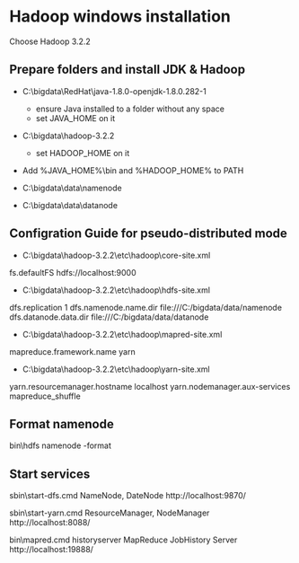 # Hadoop windows installation
Choose Hadoop 3.2.2

## Prepare folders and install JDK & Hadoop

* C:\bigdata\RedHat\java-1.8.0-openjdk-1.8.0.282-1
   * ensure Java installed to a folder without any space 
   * set JAVA_HOME on it

* C:\bigdata\hadoop-3.2.2
   * set HADOOP_HOME on it

* Add %JAVA_HOME%\bin and %HADOOP_HOME% to PATH

* C:\bigdata\data\namenode

* C:\bigdata\data\datanode

## Configration Guide for pseudo-distributed mode
* C:\bigdata\hadoop-3.2.2\etc\hadoop\core-site.xml
<configuration>
    <property>
        <name>fs.defaultFS</name>
        <value>hdfs://localhost:9000</value>
    </property>
</configuration>

* C:\bigdata\hadoop-3.2.2\etc\hadoop\hdfs-site.xml
<configuration>
    <property>
        <name>dfs.replication</name>
        <value>1</value>
    </property>
    <property>
        <name>dfs.namenode.name.dir</name>
        <value>file:///C:/bigdata/data/namenode</value>
    </property>
    <property>
        <name>dfs.datanode.data.dir</name>
        <value>file:///C:/bigdata/data/datanode</value>
    </property>
</configuration>

* C:\bigdata\hadoop-3.2.2\etc\hadoop\mapred-site.xml
<configuration>
    <property>
        <name>mapreduce.framework.name</name>
        <value>yarn</value>
    </property>
</configuration>

* C:\bigdata\hadoop-3.2.2\etc\hadoop\yarn-site.xml
<configuration>
    <property>
        <name>yarn.resourcemanager.hostname</name>
        <value>localhost</value>
    </property>
    <property>
        <name>yarn.nodemanager.aux-services</name>
        <value>mapreduce_shuffle</value>
    </property>
</configuration>

## Format namenode
bin\hdfs namenode -format

## Start services
sbin\start-dfs.cmd
    NameNode, DateNode
    http://localhost:9870/

sbin\start-yarn.cmd
    ResourceManager, NodeManager
    http://localhost:8088/

bin\mapred.cmd historyserver
    MapReduce JobHistory Server
    http://localhost:19888/

